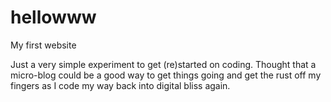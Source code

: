 # hellowww
My first website


Just a very simple experiment to get (re)started on coding. Thought that a micro-blog could be a good way to get things going and get the rust off my fingers as I code my way back into digital bliss again.
